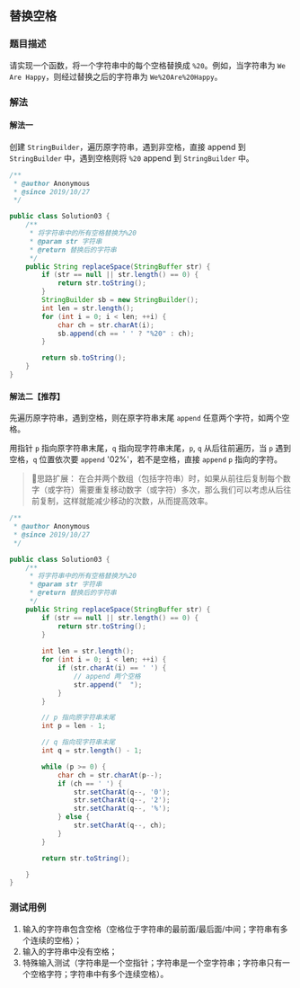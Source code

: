 ## 替换空格

### 题目描述
请实现一个函数，将一个字符串中的每个空格替换成 `%20`。例如，当字符串为 `We Are Happy`，则经过替换之后的字符串为 `We%20Are%20Happy`。


### 解法
#### 解法一
创建 `StringBuilder`，遍历原字符串，遇到非空格，直接 append 到 `StringBuilder` 中，遇到空格则将 `%20` append 到 `StringBuilder` 中。
```java
/**
 * @author Anonymous
 * @since 2019/10/27
 */

public class Solution03 {
    /**
     * 将字符串中的所有空格替换为%20
     * @param str 字符串
     * @return 替换后的字符串
     */
    public String replaceSpace(StringBuffer str) {
        if (str == null || str.length() == 0) {
            return str.toString();
        }
        StringBuilder sb = new StringBuilder();
        int len = str.length();
        for (int i = 0; i < len; ++i) {
            char ch = str.charAt(i);
            sb.append(ch == ' ' ? "%20" : ch);
        }

        return sb.toString();
    }
}
```

#### 解法二【推荐】
先遍历原字符串，遇到空格，则在原字符串末尾 `append` 任意两个字符，如两个空格。

用指针 `p` 指向原字符串末尾，`q` 指向现字符串末尾，`p`, `q` 从后往前遍历，当 `p` 遇到空格，`q` 位置依次要 `append` '02%'，若不是空格，直接 `append` `p` 指向的字符。

> 🤔思路扩展：
在合并两个数组（包括字符串）时，如果从前往后复制每个数字（或字符）需要重复移动数字（或字符）多次，那么我们可以考虑从后往前复制，这样就能减少移动的次数，从而提高效率。

```java
/**
 * @author Anonymous
 * @since 2019/10/27
 */

public class Solution03 {
    /**
     * 将字符串中的所有空格替换为%20
     * @param str 字符串
     * @return 替换后的字符串
     */
    public String replaceSpace(StringBuffer str) {
        if (str == null || str.length() == 0) {
            return str.toString();
        }
        
        int len = str.length();
        for (int i = 0; i < len; ++i) {
            if (str.charAt(i) == ' ') {
                // append 两个空格
                str.append("  ");
            }
        }

        // p 指向原字符串末尾
        int p = len - 1;

        // q 指向现字符串末尾
        int q = str.length() - 1;

        while (p >= 0) {
            char ch = str.charAt(p--);
            if (ch == ' ') {
                str.setCharAt(q--, '0');
                str.setCharAt(q--, '2');
                str.setCharAt(q--, '%');
            } else {
                str.setCharAt(q--, ch);
            }
        }

        return str.toString();

    }
}
```


### 测试用例
1. 输入的字符串包含空格（空格位于字符串的最前面/最后面/中间；字符串有多个连续的空格）；
2. 输入的字符串中没有空格；
3. 特殊输入测试（字符串是一个空指针；字符串是一个空字符串；字符串只有一个空格字符；字符串中有多个连续空格）。